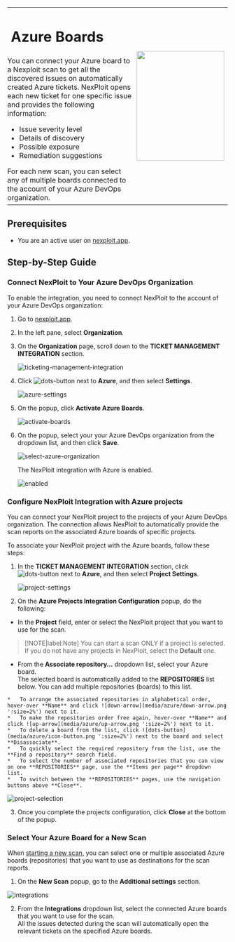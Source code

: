 <table id="integrations" >
  <tr>
    <td width="70%">
      <h1>Azure Boards</h1>
    </td>
    <td width="30%" style="text-align:center" rowspan="3">
      <img src="guide/pipeline-integration/ticketing-systems/media/azure/azure-boards-logo.png" width="200" height="250"></img>
    </td>
  </tr>
  <tr>
    <td style="text-align:left;vertical-align:text-top;padding:0px">
      You can connect your Azure board to a Nexploit scan to get all the discovered issues on automatically created Azure tickets. NexPloit opens each new ticket for one specific issue and provides the following information:
      <ul>
        <li>Issue severity level</li>
        <li>Details of discovery</li>
        <li>Possible exposure</li>
        <li>Remediation suggestions </li>
      </ul>
      For each new scan, you can select any of multiple boards connected to the account of your Azure DevOps organization.
    </td>
  </tr>
  <tr><td></td></tr>
</table>


## Prerequisites

* You are an active user on [nexploit.app](https://nexploit.app/). 

## Step-by-Step Guide

### Connect NexPloit to Your Azure DevOps Organization 

To enable the integration, you need to connect NexPloit to the account of your Azure DevOps organization:

1. Go to [nexploit.app](https://nexploit.app).

2. In the left pane, select **Organization**. 

3. On the **Organization** page, scroll down to the **TICKET MANAGEMENT INTEGRATION** section.

    ![ticketing-management-integration](media/azure/ticketing-management-integration.png ':size=45%')

4. Click ![dots-button](media/azure/icon-button.png ':size=2%') next to **Azure**, and then select **Settings**.

    ![azure-settings](media/azure/azure-settings.png ':size=45%')

5. On the popup, click **Activate Azure Boards**.

    ![activate-boards](media/azure/activate-boards.png ':size=45%')

6. On the popup, select your your Azure DevOps organization from the dropdown list, and then click **Save**.

    ![select-azure-organization](media/azure/select-azure-organization.png ':size=45%')

    The NexPloit integration with Azure is enabled.

    ![enabled](media/azure/enabled.png ':size=45%')

### Configure NexPloit Integration with Azure projects 
You can connect your NexPloit project to the projects of your Azure DevOps organization. The connection allows NexPloit to automatically provide the scan reports on the associated Azure boards of specific projects. 

To associate your NexPloit project with the Azure boards, follow these steps:

1. In the **TICKET MANAGEMENT INTEGRATION** section, click ![dots-button](media/azure/icon-button.png ':size=2%') next to **Azure**, and then select **Project Settings**.

    ![project-settings](media/azure/project-settings.png ':size=45%')

2. On the **Azure Projects Integration Configuration** popup, do the following:
  *   In the **Project** field, enter or select the NexPloit project that you want to use for the scan. 

  >[!NOTE|label:Note]
You can start a scan ONLY if a project is selected. If you do not have any projects in NexPloit, select the **Default** one.

  *   From the **Associate repository…** dropdown list, select your Azure board.\
      The selected board is automatically added to the **REPOSITORIES** list below. You can add multiple repositories (boards) to this list.

    *   To arrange the associated repositories in alphabetical order, hover-over **Name** and click ![down-arrow](media/azure/down-arrow.png ':size=2%') next to it. 
    *   To make the repositories order free again, hover-over **Name** and click ![up-arrow](media/azure/up-arrow.png ':size=2%') next to it. 
    *   To delete a board from the list, click ![dots-button](media/azure/icon-button.png ':size=2%') next to the board and select **Disassociate**.
    *   To quickly select the required repository from the list, use the **Find a repository** search field. 
    *   To select the number of associated repositories that you can view on one **REPOSITORIES** page, use the **Items per page** dropdown list.
    *   To switch between the **REPOSITORIES** pages, use the navigation buttons above **Close**.  

  ![project-selection](media/azure/project-selection.png ':size=45%')

3. Once you complete the projects configuration, click **Close** at the bottom of the popup.

### Select Your Azure Board for a New Scan
When [starting a new scan](docs/guide/np-web-ui/scanning/creating-new-scan.md), you can select one or multiple associated Azure boards (repositories) that you want to use as destinations for the scan reports.

1. On the **New Scan** popup, go to the **Additional settings** section.

  ![integrations](media/azure/integrations.png ':size=45%')

2. From the **Integrations** dropdown list, select the connected Azure boards that you want to use for the scan.\
All the issues detected during the scan will automatically open the relevant tickets on the specified Azure boards.
